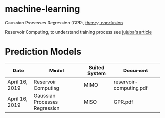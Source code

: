 # machine-learning
Gaussian Processes Regression (GPR), [theory, conclusion](https://github.com/suzyi/machine-learning/blob/master/GPR.pdf)

Reservoir Computing, to understand training process see [jujuba's article](http://jujuba.me/articles/reservoir_computing.html)

# Prediction Models
| Date | Model | Suited System | Document |
|---| ----- | -------- | ---------- |
| April 16, 2019 | Reservoir Computing | MIMO | reservoir-computing.pdf |
| April 16, 2019 | Gaussian Processes Regression  | MISO | GPR.pdf |
